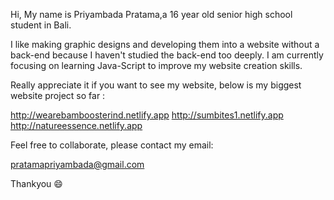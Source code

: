 Hi, 
My name is Priyambada Pratama,a 16 year old senior high school student in Bali.

I like making graphic designs and developing them into a website without a back-end 
because I haven't studied the back-end too deeply. I am currently focusing on learning 
Java-Script to improve my website creation skills.

Really appreciate it if you want to see my website, below is my biggest website project 
so far : 

http://wearebamboosterind.netlify.app
http://sumbites1.netlify.app
http://natureessence.netlify.app

Feel free to collaborate, please contact my email:

pratamapriyambada@gmail.com

Thankyou 😄
<!---
Priyambada8Prtm/Priyambada8Prtm is a ✨ special ✨ repository because its `README.md` (this file) appears on your GitHub profile.
You can click the Preview link to take a look at your changes.
--->

